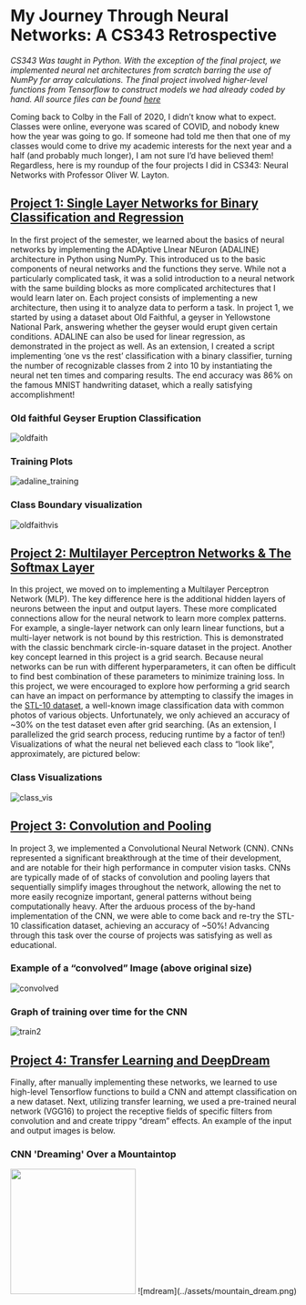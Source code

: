 # My Journey Through Neural Networks: A CS343 Retrospective

*CS343 Was taught in Python. With the exception of the final project, we implemented neural net architectures from scratch barring the use of NumPy for array calculations. The final project involved higher-level functions from Tensorflow to construct models we had already coded by hand. All source files can be found [here](https://github.com/benjiaa/benjiaa-neural-networks)*


Coming back to Colby in the Fall of 2020, I didn’t know what to expect. Classes were online, everyone was scared of COVID, and nobody knew how the year was going to go. If someone had told me then that one of my classes would come to drive my academic interests for the next year and a half (and probably much longer), I am not sure I’d have believed them! Regardless, here is my roundup of the four projects I did in CS343: Neural Networks with Professor Oliver W. Layton. 

## [Project 1:  Single Layer Networks for Binary Classification and Regression](https://github.com/benjiaa/benjiaa-neural-networks/tree/main/project1)
In the first project of the semester, we learned about the basics of neural networks by implementing the ADAptive LInear NEuron (ADALINE) architecture in Python using NumPy. This introduced us to the basic components of neural networks and the functions they serve. While not a particularly complicated task, it was a solid introduction to a neural network with the same building blocks as more complicated architectures that I would learn later on.
Each project consists of implementing a new architecture, then using it to analyze data to perform a task. In project 1, we started by using a dataset about Old Faithful, a geyser in Yellowstone National Park, answering whether the geyser would erupt given certain conditions. ADALINE can also be used for linear regression, as demonstrated in the project as well. As an extension, I created a script implementing ‘one vs the rest’ classification with a binary classifier, turning the number of recognizable classes from 2 into 10 by instantiating the neural net ten times and comparing results. The end accuracy was 86% on the famous MNIST handwriting dataset, which a really satisfying accomplishment!         

### Old faithful Geyser Eruption Classification
![oldfaith](../assets/oldfaith.png)

### Training Plots
![adaline_training](../assets/adaline_training.png)

### Class Boundary visualization                                                                                                           
![oldfaithvis](../assets/oldfaith_vis.png)

## [Project 2: Multilayer Perceptron Networks & The Softmax Layer](https://github.com/benjiaa/benjiaa-neural-networks/tree/main/project2)
In this project, we moved on to implementing a Multilayer Perceptron Network (MLP). The key difference here is the additional hidden layers of neurons between the input and output layers. These more complicated connections allow for the neural network to learn more complex patterns. For example, a single-layer network can only learn linear functions, but a multi-layer network is not bound by this restriction. This is demonstrated with the classic benchmark circle-in-square dataset in the project. 
Another key concept learned in this project is a grid search. Because neural networks can be run with different hyperparameters, it can often be difficult to find best combination of these parameters to minimize training loss. In this project, we were encouraged to explore how performing a grid search can have an impact on performance by attempting to classify the images in the [STL-10 dataset](https://www.tensorflow.org/datasets/catalog/stl10), a well-known image classification data with common photos of various objects. Unfortunately, we only achieved an accuracy of ~30% on the test dataset even after grid searching. (As an extension, I parallelized the grid search process, reducing runtime by a factor of ten!) Visualizations of what the neural net believed each class to “look like”, approximately, are pictured below:

### Class Visualizations
![class_vis](../assets/class_vis.png)

## [Project 3: Convolution and Pooling](https://github.com/benjiaa/benjiaa-neural-networks/tree/main/project3)
In project 3, we implemented a Convolutional Neural Network (CNN). CNNs represented a significant breakthrough at the time of their development, and are notable for their high performance in computer vision tasks. CNNs are typically made of of stacks of convolution and pooling layers that sequentially simplify images throughout the network, allowing the net to more easily recognize important, general patterns without being computationally heavy.
After the arduous process of the by-hand implementation of the CNN, we were able to come back and re-try the STL-10 classification dataset, achieving an accuracy of ~50%! Advancing through this task over the course of projects was satisfying as well as educational.

### Example of a “convolved” Image (above original size)
![convolved](../assets/convolved.png)

### Graph of training over time for the CNN
![train2](../assets/train_2.png)

## [Project 4: Transfer Learning and DeepDream](https://github.com/benjiaa/benjiaa-neural-networks/tree/main/project4)
Finally, after manually implementing these networks, we learned to use high-level Tensorflow functions to build a CNN and attempt classification on a new dataset. Next, utilizing transfer learning, we used a pre-trained neural network (VGG16) to project the receptive fields of specific filters from convolution and and create trippy “dream” effects.  An example of the input and output images is below.

### CNN 'Dreaming' Over a Mountaintop
<img src="../assets/mountain_3x.png" width="220" height="220">
![mdream](../assets/mountain_dream.png)

